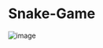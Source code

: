 # Snake-Game

![image](https://github.com/shrimad-mishra/Snake-Game/assets/42738198/a90f271c-78d7-4812-8336-ff54be80f5cd)
